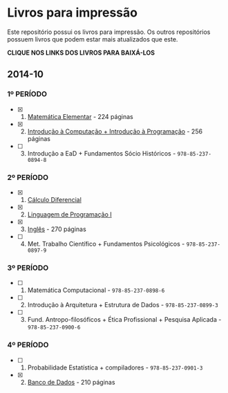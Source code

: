 Livros para impressão
=====================

Este repositório possui os livros para impressão. Os outros
repositórios possuem livros que podem estar mais atualizados
que este.

**CLIQUE NOS LINKS DOS LIVROS PARA BAIXÁ-LOS**

## 2014-10

### 1º PERÍODO
- [x] 1. [Matemática Elementar](https://github.com/edusantana/computacao-livros-impressao/releases/download/2014-10.2/computacao-periodo1-matematica-elementar-2014-10.pdf) - 224 páginas
- [x] 2. [Introdução à Computação + Introdução à Programação](https://github.com/edusantana/computacao-livros-impressao/releases/download/2014-10.2/computacao-periodo1-volume1-2014-10.pdf) - 256 páginas
- [ ] 3. Introdução a EaD + Fundamentos Sócio Históricos - `978-85-237-0894-8`

### 2º PERÍODO
- [x] 1. [Cálculo Diferencial](https://github.com/edusantana/calculo-diferencial-e-integral-livro/releases/download/v1.2.1/calculo-diferencial-e-integral-livro-v1.2.1.pdf)
- [x] 2. [Linguagem de Programação I](https://github.com/edusantana/linguagem-de-programacao-i-livro/releases/download/v1.0.1/linguagem-de-programacao-i-livro-v1.0.1.pdf)
- [x] 3. [Inglês](https://github.com/edusantana/computacao-livros-impressao/releases/download/2014-10.2/computacao-periodo2-ingles-2014-10.pdf) - 270 páginas
- [ ] 4. Met. Trabalho Científico + Fundamentos Psicológicos - `978-85-237-0897-9`

### 3º PERÍODO
- [ ] 1. Matemática Computacional - `978-85-237-0898-6`
- [ ] 2. Introdução à Arquitetura + Estrutura de Dados - `978-85-237-0899-3`
- [ ] 3. Fund. Antropo-filosóficos + Ética Profissional  + Pesquisa  Aplicada - `978-85-237-0900-6`

### 4º PERÍODO
- [ ] 1. Probabilidade Estatística + compiladores - `978-85-237-0901-3`
- [x] 2. [Banco de Dados](https://github.com/edusantana/computacao-livros-impressao/releases/download/2014-10.2/computacao-periodo4-banco-de-dados-2014-10.pdf) - 210 páginas
